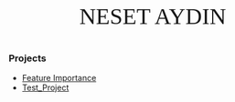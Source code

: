 <p style="text-align: center;font-size:40px;font-family:Times">NESET AYDIN</p>

### Projects
* [Feature Importance](https://github.com/nesayd/feature_importance)
* [Test_Project](/projects/test.md)

